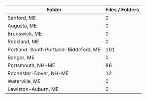 | Folder                                |   Files / Folders |
|---------------------------------------|-------------------|
| Sanford, ME                           |                 0 |
| Augusta, ME                           |                 0 |
| Brunswick, ME                         |                 0 |
| Rockland, ME                          |                 0 |
| Portland-South Portland-Biddeford, ME |               101 |
| Bangor, ME                            |                 0 |
| Portsmouth, NH-ME                     |                86 |
| Rochester-Dover, NH-ME                |                12 |
| Waterville, ME                        |                 0 |
| Lewiston-Auburn, ME                   |                 0 |